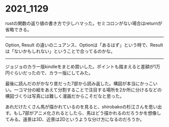 # 2021_1129

rustの関数の返り値の書き方で少しハマった。セミコロンがない場合はreturnが省略できる。

* * *

Option, Result の違いのニュアンス、Optionは「あるはず」という時で、Resultは「ないかもしれない」ということで合ってるのかな。

* * *

ジョジョのカラー版kindleをまとめ買いした。ポイントも踏まえると差額が1万円ぐらいだったので、カラー版にしてみた。

最後に読んだのがかなり昔だった7部から読み返した。構図が本当にかっこいい。一コマ分の絵をあえて分割することで注目する場所を2か所に分けるなどの構図づくりは写真には難しく漫画だからこそだなと思った。

あれだけたくさん馬が描かれているのを見ると、shirobakoの杉江さんを思い出す。もし7部がアニメ化されるとしたら、馬はどう描かれるのだろうかを想像してみる。遠景は3D、近景は2Dというような分け方になるのだろうか。